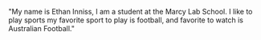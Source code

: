 "My name is Ethan Inniss, I am a student at the Marcy Lab School. I like to play sports my favorite sport to play is football, and favorite to watch is Australian Football."
